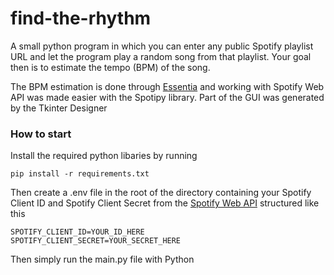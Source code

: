 # find-the-rhythm

A small python program in which you can enter any public Spotify playlist URL and let the program play a random song from that playlist. Your goal then is to estimate the tempo (BPM) of the song. 

The BPM estimation is done through [Essentia](http://essentia.upf.edu) and working with Spotify Web API was made easier with the Spotipy library. Part of the GUI was generated by the Tkinter Designer

### How to start
Install the required python libaries by running

```
pip install -r requirements.txt
```

Then create a .env file in the root of the directory containing your Spotify Client ID and Spotify Client Secret from the [Spotify Web API](https://developer.spotify.com/dashboard) structured like this

```
SPOTIFY_CLIENT_ID=YOUR_ID_HERE
SPOTIFY_CLIENT_SECRET=YOUR_SECRET_HERE
```

Then simply run the main.py file with Python
